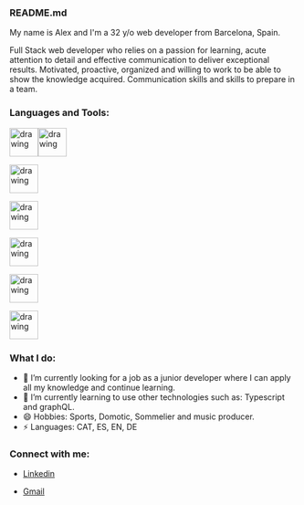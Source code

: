 ### README.md

My name is Alex and I'm a 32 y/o web developer from Barcelona, Spain.

Full Stack web developer who relies on a passion for learning, acute attention to detail and effective communication to deliver exceptional results. Motivated, proactive, organized and willing to work to be able to show the knowledge acquired. Communication skills and skills to prepare in a team.

### Languages and Tools:

<a href="https://developer.mozilla.org/en-US/docs/Web/JavaScript"><img src="https://upload.wikimedia.org/wikipedia/commons/thumb/9/99/Unofficial_JavaScript_logo_2.svg/1200px-Unofficial_JavaScript_logo_2.svg.png" alt="drawing" width="50"/></a><a href="https://es.wikipedia.org/wiki/HTML"><img src="https://img2.freepng.es/20180320/dde/kisspng-web-development-html-css3-canvas-element-web-desig-w3c-html5-logo-5ab0c840061922.801355261521535040025.jpg" alt="drawing" width="50"/></a>

<a href="https://es.wikipedia.org/wiki/css"><img src="https://w7.pngwing.com/pngs/604/592/png-transparent-css3-cascading-style-sheets-logo-html-beautify-blue-angle-text-thumbnail.png" alt="drawing" width="50"/></a>

<a href="https://es.wikipedia.org/wiki/react"><img src="https://e7.pngegg.com/pngimages/359/101/png-clipart-aperture-laboratories-science-technology-laboratory-portal-science-blue-text-thumbnail.png" alt="drawing" width="50"/></a>

<a href="https://es.wikipedia.org/wiki/Node.js"><img src="https://img2.freepng.es/20180622/uv/kisspng-node-js-express-js-javascript-redis-mean-node-js-5b2d0123ca95c5.3187062015296760678298.jpg" alt="drawing" width="50"/></a>

<a href="https://es.wikipedia.org/wiki/MongoDB"><img src="https://pngset.com/images/mongodb-atlas-hits-amazon-web-services-marketplace-leaf-plant-balloon-sprout-transparent-png-2110680.png" alt="drawing" width="50"/></a>


<a href="https://git-scm.com/"><img src="https://img2.freepng.es/20190130/iyf/kisspng-logo-product-design-brand-git-colophon-amit-dhamu-writes-code-5c522212db4537.9244855115488865468981.jpg" alt="drawing" width="50"/></a>


### What I do:

- 🔭 I’m currently looking for a job as a junior developer where I can apply all my knowledge and continue learning.
- 🌱 I’m currently learning to use other technologies such as: Typescript and graphQL.  
- 😄 Hobbies: Sports, Domotic, Sommelier and music producer.
- ⚡ Languages: CAT, ES, EN, DE

### Connect with me:

- [Linkedin](https://www.linkedin.com/in/alexfortiana/)

- [Gmail](https://mail.google.com/mail/?view=cm&source=mailto&to=[alexfortiana@gmail.com])



